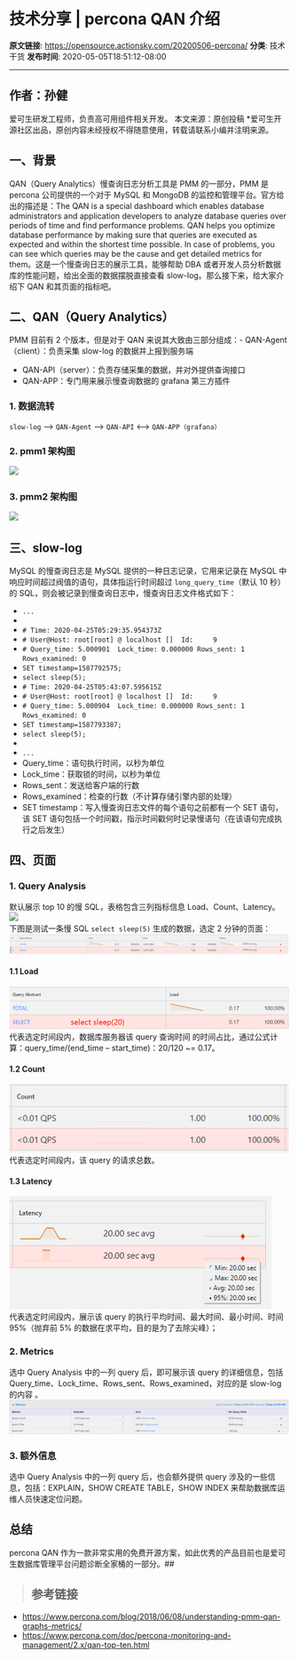 # 技术分享 | percona QAN 介绍

**原文链接**: https://opensource.actionsky.com/20200506-percona/
**分类**: 技术干货
**发布时间**: 2020-05-05T18:51:12-08:00

---

## 作者：孙健
爱可生研发工程师，负责高可用组件相关开发。
本文来源：原创投稿
*爱可生开源社区出品，原创内容未经授权不得随意使用，转载请联系小编并注明来源。
## 一、背景
QAN（Query Analytics）慢查询日志分析工具是 PMM 的一部分，PMM 是 percona 公司提供的一个对于 MySQL 和 MongoDB 的监控和管理平台。官方给出的描述是：The QAN is a special dashboard which enables database administrators and application developers to analyze database queries over periods of time and find performance problems. QAN helps you optimize database performance by making sure that queries are executed as expected and within the shortest time possible. In case of problems, you can see which queries may be the cause and get detailed metrics for them。这是一个慢查询日志的展示工具，能够帮助 DBA 或者开发人员分析数据库的性能问题，给出全面的数据摆脱直接查看 slow-log。那么接下来，给大家介绍下 QAN 和其页面的指标吧。
## 二、QAN（Query Analytics）
PMM 目前有 2 个版本，但是对于 QAN 来说其大致由三部分组成：- QAN-Agent（client）：负责采集 slow-log 的数据并上报到服务端
- QAN-API（server）：负责存储采集的数据，并对外提供查询接口
- QAN-APP：专门用来展示慢查询数据的 grafana 第三方插件
### 1. 数据流转
`slow-log` &#8211;> `QAN-Agent` &#8211;> `QAN-API` <&#8211;> `QAN-APP（grafana）`
### 2. pmm1 架构图
![](https://opensource.actionsky.com/wp-content/uploads/2020/05/（1）PMM-ARch.png)											
### 3. pmm2 架构图
![](https://opensource.actionsky.com/wp-content/uploads/2020/05/（2）diagram.pmm_.server-architecture.png)											
## 三、slow-log
MySQL 的慢查询日志是 MySQL 提供的一种日志记录，它用来记录在 MySQL 中响应时间超过阀值的语句，具体指运行时间超过 `long_query_time`（默认 10 秒）的 SQL，则会被记录到慢查询日志中，慢查询日志文件格式如下：
- `...`
- 
- `# Time: 2020-04-25T05:29:35.954373Z`
- `# User@Host: root[root] @ localhost []  Id:     9`
- `# Query_time: 5.000901  Lock_time: 0.000000 Rows_sent: 1  Rows_examined: 0`
- `SET timestamp=1587792575;`
- `select sleep(5);`
- `# Time: 2020-04-25T05:43:07.595615Z`
- `# User@Host: root[root] @ localhost []  Id:     9`
- `# Query_time: 5.000904  Lock_time: 0.000000 Rows_sent: 1  Rows_examined: 0`
- `SET timestamp=1587793387;`
- `select sleep(5);`
- 
- `...`
- Query_time：语句执行时间，以秒为单位
- Lock_time：获取锁的时间，以秒为单位
- Rows_sent：发送给客户端的行数
- Rows_examined：检查的行数（不计算存储引擎内部的处理）
- SET timestamp：写入慢查询日志文件的每个语句之前都有一个 SET 语句，该 SET 语句包括一个时间戳，指示时间戳何时记录慢语句（在该语句完成执行之后发生）
## 四、页面
### 1. Query Analysis
默认展示 top 10 的慢 SQL，表格包含三列指标信息 Load、Count、Latency。
![](https://opensource.actionsky.com/wp-content/uploads/2020/05/（3）Screen-Shot-2018-04-26-at-8.25.18-PM-1024x475-1024x475.png)											
下图是测试一条慢 SQL `select sleep(5)` 生成的数据，选定 2 分钟的页面：
![](.img/15fe0f7a.png)											
#### 1.1 Load
![](.img/22a0f6fd.png)											
代表选定时间段内，数据库服务器该 query 查询时间 的时间占比，通过公式计算：query_time/(end_time &#8211; start_time)：20/120 ~= 0.17。
#### 1.2 Count
![](.img/c3b1609c.png)											
代表选定时间段内，该 query 的请求总数。
#### 1.3 Latency
![](.img/12bbac8a.png)											
代表选定时间段内，展示该 query 的执行平均时间、最大时间、最小时间、时间 95%（抛弃前 5% 的数据在求平均，目的是为了去除尖峰）；
### 2. Metrics
选中 Query Analysis 中的一列 query 后，即可展示该 query 的详细信息，包括Query_time、Lock_time、Rows_sent、Rows_examined，对应的是 slow-log 的内容 。
![](.img/d8a03354.png)											
### 3. 额外信息
选中 Query Analysis 中的一列 query 后，也会额外提供 query 涉及的一些信息，包括：EXPLAIN，SHOW CREATE TABLE，SHOW INDEX 来帮助数据库运维人员快速定位问题。
## 总结
percona QAN 作为一款非常实用的免费开源方案，如此优秀的产品目前也是爱可生数据库管理平台问题诊断全家桶的一部分。## 
> ## 参考链接
- https://www.percona.com/blog/2018/06/08/understanding-pmm-qan-graphs-metrics/
- https://www.percona.com/doc/percona-monitoring-and-management/2.x/qan-top-ten.html